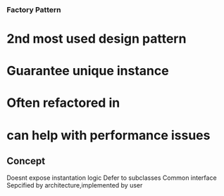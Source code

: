 ### Factory Pattern

 # 2nd most used design pattern
 # Guarantee unique instance
 # Often refactored in
 # can help with performance issues
 
  
## Concept
 
 Doesnt expose instantation logic
 Defer to subclasses
 Common interface
 Sepcified by architecture,implemented by user